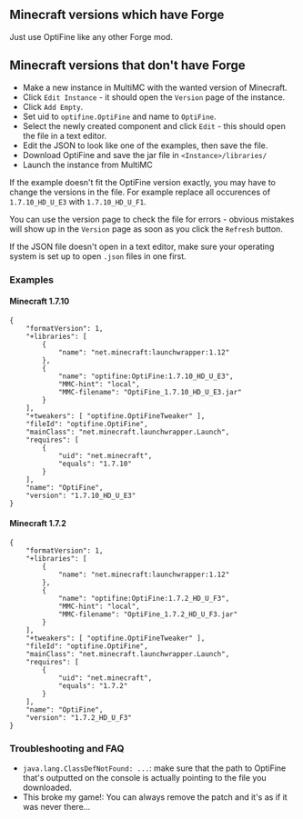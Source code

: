 ## Minecraft versions which have Forge

Just use OptiFine like any other Forge mod.

## Minecraft versions that don't have Forge

* Make a new instance in MultiMC with the wanted version of Minecraft.
* Click `Edit Instance` - it should open the `Version` page of the instance.
* Click `Add Empty`.
* Set uid to `optifine.OptiFine` and name to `OptiFine`.
* Select the newly created component and click `Edit` - this should open the file in a text editor.
* Edit the JSON to look like one of the examples, then save the file.
* Download OptiFine and save the jar file in `<Instance>/libraries/`
* Launch the instance from MultiMC

If the example doesn't fit the OptiFine version exactly, you may have to change the versions in the file. For example replace all occurences of `1.7.10_HD_U_E3` with `1.7.10_HD_U_F1`.

You can use the version page to check the file for errors - obvious mistakes will show up in the `Version` page as soon as you click the `Refresh` button.

If the JSON file doesn't open in a text editor, make sure your operating system is set up to open `.json` files in one first.

### Examples

#### Minecraft 1.7.10
```
{
    "formatVersion": 1,
    "+libraries": [
        {
            "name": "net.minecraft:launchwrapper:1.12"
        },
        {
            "name": "optifine:OptiFine:1.7.10_HD_U_E3",
            "MMC-hint": "local",
            "MMC-filename": "OptiFine_1.7.10_HD_U_E3.jar"
        }
    ],
    "+tweakers": [ "optifine.OptiFineTweaker" ],
    "fileId": "optifine.OptiFine",
    "mainClass": "net.minecraft.launchwrapper.Launch",
    "requires": [
        {
            "uid": "net.minecraft",
            "equals": "1.7.10"
        }
    ],
    "name": "OptiFine",
    "version": "1.7.10_HD_U_E3"
}
```

#### Minecraft 1.7.2
```
{
    "formatVersion": 1,
    "+libraries": [
        {
            "name": "net.minecraft:launchwrapper:1.12"
        },
        {
            "name": "optifine:OptiFine:1.7.2_HD_U_F3",
            "MMC-hint": "local",
            "MMC-filename": "OptiFine_1.7.2_HD_U_F3.jar"
        }
    ],
    "+tweakers": [ "optifine.OptiFineTweaker" ],
    "fileId": "optifine.OptiFine",
    "mainClass": "net.minecraft.launchwrapper.Launch",
    "requires": [
        {
            "uid": "net.minecraft",
            "equals": "1.7.2"
        }
    ],
    "name": "OptiFine",
    "version": "1.7.2_HD_U_F3"
}
```

### Troubleshooting and FAQ

* `java.lang.ClassDefNotFound: ...`: make sure that the path to OptiFine that's outputted on the console is actually pointing to the file you downloaded.
* This broke my game!: You can always remove the patch and it's as if it was never there...